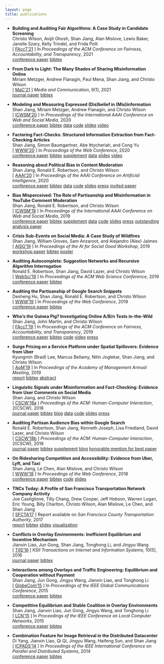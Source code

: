 ```yaml
---
layout: page
title: publications
---
```

* **Building and Auditing Fair Algorithms: A Case Study in Candidate Screening**  
Christo Wilson, Avijit Ghosh, Shan Jiang, Alan Mislove, Lewis Baker, Janelle Szary, Kelly Trindel, and Frida Polli  
\[ [FAccT’21](facct21_paper.pdf) \]
In *Proceedings of the ACM Conference on Fairness, Accountability, and Transparency*, 2021  
[<span class="label label-grey">conference paper</span>](facct21_paper.pdf)
[<span class="label label-grey">bibtex</span>](facct21_bib.txt)
<!-- acceptance rate: 82/328=25.0% [<span class="label label-grey">conference</span>](https://facctconference.org/2021/) -->

* **From Dark to Light: The Many Shades of Sharing Misinformation Online**  
Miriam Metzger, Andrew Flanagin, Paul Mena, Shan Jiang, and Christo Wilson  
\[ [MaC’21](mac21_paper.pdf) \]
*Media and Communication*, 9(1), 2021  
[<span class="label label-grey">journal paper</span>](mac21_paper.pdf)
[<span class="label label-grey">bibtex</span>](mac21_bib.txt)
<!-- [<span class="label label-grey">journal</span>](https://www.cogitatiopress.com/mediaandcommunication) -->

* **Modeling and Measuring Expressed (Dis)belief in (Mis)information**  
Shan Jiang, Miriam Metzger, Andrew Flanagin, and Christo Wilson  
\[ [ICWSM’20](icwsm20_paper.pdf) \]
In *Proceedings of the International AAAI Conference on Web and Social Media*, 2020  
[<span class="label label-grey">conference paper</span>](icwsm20_paper.pdf)
[<span class="label label-grey">bibtex</span>](icwsm20_bib.txt)
[<span class="label label-grey">data</span>](../resources/#misinformation)
[<span class="label label-grey">code</span>](https://github.com/printfoo/misinfo-cscw2018-icwsm2020)
[<span class="label label-grey">slides</span>](icwsm20_slides.pdf)
[<span class="label label-grey">video</span>](https://youtu.be/ZHY1hzJ_F9o)
<!-- acceptance rate: 33/195=16.9% [<span class="label label-grey">conference</span>](https://www.icwsm.org/2020/) -->

* **Factoring Fact-Checks: Structured Information Extraction from Fact-Checking Articles**  
Shan Jiang, Simon Baumgartner, Abe Ittycheriah, and Cong Yu  
\[ [WWW’20](www20_paper.pdf) \]
In *Proceedings of the Web Conference*, 2020  
[<span class="label label-grey">conference paper</span>](www20_paper.pdf)
[<span class="label label-grey">bibtex</span>](www20_bib.txt)
[<span class="label label-grey">supplement</span>](www20_supplement.pdf)
[<span class="label label-grey">data</span>](../resources/#fact-checks)
[<span class="label label-grey">slides</span>](www20_slides.pdf)
[<span class="label label-grey">video</span>](https://youtu.be/9Kp9GdItRjs)
<!-- acceptance rate: 217/1,129=19.2% [<span class="label label-grey">conference</span>](https://www2020.thewebconf.org/) -->

* **Reasoning about Political Bias in Content Moderation**  
Shan Jiang, Ronald E. Robertson, and Christo Wilson  
\[ [AAAI’20](aaai20_paper.pdf) \]
In *Proceedings of the AAAI Conference on Artificial Intelligence*, 2020  
[<span class="label label-grey">conference paper</span>](aaai20_paper.pdf)
[<span class="label label-grey">bibtex</span>](aaai20_bib.txt)
[<span class="label label-grey">data</span>](../resources/#content-moderation)
[<span class="label label-grey">code</span>](https://github.com/printfoo/moderation-icwsm2019-aaai2020)
[<span class="label label-grey">slides</span>](aaai20_slides.pdf)
[<span class="label label-grey">press</span>](https://arstechnica.com/science/2020/02/researchers-have-already-tested-googles-algorithms-for-political-bias)
[<span class="label label-brand">invited paper</span>](https://aaai.org/Conferences/AAAI-20/wp-content/uploads/2020/02/AAAI-20-Sister-Track-Schedule.pdf)
<!-- invited to sister conference track: 16/16=100% [<span class="label label-grey">conference</span>](https://aaai.org/Conferences/AAAI-20/) -->

* **Bias Misperceived: The Role of Partisanship and Misinformation in YouTube Comment Moderation**  
Shan Jiang, Ronald E. Robertson, and Christo Wilson  
\[ [ICWSM’19](icwsm19_paper.pdf) \]
In *Proceedings of the International AAAI Conference on Web and Social Media*, 2019  
[<span class="label label-grey">conference paper</span>](icwsm19_paper.pdf)
[<span class="label label-grey">bibtex</span>](icwsm19_bib.txt)
[<span class="label label-grey">supplement</span>](icwsm19_supplement.pdf)
[<span class="label label-grey">data</span>](../resources/#content-moderation)
[<span class="label label-grey">code</span>](https://github.com/printfoo/moderation-icwsm2019-aaai2020)
[<span class="label label-grey">slides</span>](icwsm19_slides.pdf)
[<span class="label label-grey">press</span>](https://arstechnica.com/science/2020/02/researchers-have-already-tested-googles-algorithms-for-political-bias)
[<span class="label label-brand">outstanding analysis paper</span>](https://twitter.com/cerenbudak/status/1138852430928646145)
<!-- 1/238=0.4% --> <!-- acceptance rate: 51/238=21.4% [<span class="label label-grey">conference</span>](https://www.icwsm.org/2019/) -->

* **Crisis Sub-Events on Social Media: A Case Study of Wildfires**  
Shan Jiang, William Groves, Sam Anzaroot, and Alejandro (Alex) Jaimes  
\[ [AISG’19](aisg19_paper.pdf) \]
In *Proceedings of the AI for Social Good Workshop*, 2019  
[<span class="label label-grey">workshop paper</span>](aisg19_paper.pdf)
[<span class="label label-grey">bibtex</span>](aisg19_bib.txt)
[<span class="label label-grey">poster</span>](aisg19_poster.pdf)
<!-- oral presentation rate: 10/57=17.5% [<span class="label label-grey">workshop</span>](https://aiforsocialgood.github.io/icml2019/) -->

* **Auditing Autocomplete: Suggestion Networks and Recursive Algorithm Interrogation**  
Ronald E. Robertson, Shan Jiang, David Lazer, and Christo Wilson  
\[ [WebSci’19](websci19_paper.pdf) \]
In *Proceedings of the ACM Web Science Conference*, 2019  
[<span class="label label-grey">conference paper</span>](websci19_paper.pdf)
[<span class="label label-grey">bibtex</span>](websci19_bib.txt)
<!-- acceptance rate: 31/130=23.8% [<span class="label label-grey">conference</span>](http://websci19.webscience.org/) --> 

* **Auditing the Partisanship of Google Search Snippets**  
Desheng Hu, Shan Jiang, Ronald E. Robertson, and Christo Wilson  
\[ [WWW’19](www19_paper.pdf) \]
In *Proceedings of the Web Conference*, 2019  
[<span class="label label-grey">conference paper</span>](www19_paper.pdf)
[<span class="label label-grey">bibtex</span>](www19_bib.txt)
<!-- acceptance rate: 225/1,247=18.0% [<span class="label label-grey">conference</span>](https://www2019.thewebconf.org/) -->

* **Who’s the Guinea Pig? Investigating Online A/B/n Tests in-the-Wild**  
Shan Jiang, John Martin, and Christo Wilson  
\[ [FAccT’19](facct19_paper.pdf) \]
In *Proceedings of the ACM Conference on Fairness, Accountability, and Transparency*, 2019  
[<span class="label label-grey">conference paper</span>](facct19_paper.pdf)
[<span class="label label-grey">bibtex</span>](facct19_bib.txt)
[<span class="label label-grey">code</span>](https://github.com/printfoo/abtest-facct2019)
[<span class="label label-grey">video</span>](https://youtu.be/ZxknxkHiIkM)
[<span class="label label-grey">press</span>](https://www.fastcompany.com/90306916/were-all-being-manipulated-by-a-b-testing-all-the-time)
<!-- acceptance rate: 39/162=24.1% [<span class="label label-grey">conference</span>](https://facctconference.org/2019/) -->

* **Surge Pricing on a Service Platform under Spatial Spillovers: Evidence from Uber**  
Kyungmin (Brad) Lee, Marcus Bellamy, Nitin Joglekar, Shan Jiang, and Christo Wilson  
\[ [AoM’19](ssrn18_paper.pdf) \]
In *Proceedings of the Academy of Management Annual Meeting*, 2019  
[<span class="label label-grey">report</span>](ssrn18_paper.pdf)
[<span class="label label-grey">bibtex</span>](ssrn18_bib.txt)
[<span class="label label-grey">abstract</span>](https://journals.aom.org/doi/abs/10.5465/AMBPP.2019.16279abstract)
<!-- [<span class="label label-grey">abstract</span>](https://my.aom.org/program2019/) -->

* **Linguistic Signals under Misinformation and Fact-Checking: Evidence from User Comments on Social Media**  
Shan Jiang, and Christo Wilson  
\[ [CSCW’18a](cscw18a_paper.pdf) \]
*Proceedings of the ACM: Human-Computer Interaction*, 2(CSCW), 2018  
[<span class="label label-grey">journal paper</span>](cscw18a_paper.pdf)
[<span class="label label-grey">bibtex</span>](cscw18a_bib.txt)
[<span class="label label-grey">blog</span>](https://medium.com/acm-cscw/people-get-touchy-about-misinformation-and-about-the-truth-too-9930563d96d8)
[<span class="label label-grey">data</span>](../resources/#misinformation)
[<span class="label label-grey">code</span>](https://github.com/printfoo/misinfo-cscw2018-icwsm2020)
[<span class="label label-grey">slides</span>](cscw18a_slides.pdf)
[<span class="label label-grey">press</span>](https://hopenothate.com/2018/10/21/extremism-is-on-the-ballot)
<!-- acceptance rate: 185/722=25.6% [<span class="label label-grey">journal</span>](https://dl.acm.org/journal/pacmhci) -->

* **Auditing Partisan Audience Bias within Google Search**  
Ronald E. Robertson, Shan Jiang, Kenneth Joseph, Lisa Friedland, David Lazer, and Christo Wilson  
\[ [CSCW’18b](cscw18b_paper.pdf) \]
*Proceedings of the ACM: Human-Computer Interaction*, 2(CSCW), 2018  
[<span class="label label-grey">journal paper</span>](cscw18b_paper.pdf)
[<span class="label label-grey">bibtex</span>](cscw18b_bib.txt)
[<span class="label label-grey">supplement</span>](cscw18b_supplement.pdf)
[<span class="label label-grey">blog</span>](https://medium.com/acm-cscw/is-it-the-algorithms-or-us-96d966aebbdb)
[<span class="label label-brand">honorable mention for best paper</span>](https://medium.com/acm-cscw/announcing-the-best-of-cscw-2018-b98cb91e0f61)
<!-- : 30/1,106=2.7% --> <!-- acceptance rate: 185/722=25.6% [<span class="label label-grey">journal</span>](https://dl.acm.org/journal/pacmhci) -->

* **On Ridesharing Competition and Accessibility: Evidence from Uber, Lyft, and Taxi**  
Shan Jiang, Le Chen, Alan Mislove, and Christo Wilson  
\[ [WWW’18](www18_paper.pdf) \]
In *Proceedings of the Web Conference*, 2018  
[<span class="label label-grey">conference paper</span>](www18_paper.pdf)
[<span class="label label-grey">bibtex</span>](www18_bib.txt)
[<span class="label label-grey">code</span>](https://github.com/printfoo/ridesharing-www2018)
[<span class="label label-grey">slides</span>](www18_slides.pdf)
<!-- acceptance rate: 171/1,155=14.8% [<span class="label label-grey">conference</span>](https://www2018.thewebconf.org/) -->

* **TNCs Today: A Profile of San Francisco Transportation Network Company Activity**  
Joe Castiglione, Tilly Chang, Drew Cooper, Jeff Hobson, Warren Logan, Eric Young, Billy Charlton, Christo Wilson, Alan Mislove, Le Chen, and Shan Jiang  
\[ [SFCTA’17](sfcta17_paper.pdf) \]
Report available on *San Francisco County Transportation Authority*, 2017  
[<span class="label label-grey">report</span>](sfcta17_paper.pdf)
[<span class="label label-grey">bibtex</span>](sfcta17_bib.txt)
[<span class="label label-grey">slides</span>](sfcta17_slides.pdf)
[<span class="label label-grey">visualization</span>](https://tncstoday.sfcta.org)
<!-- [<span class="label label-grey">report</span>](https://www.sfcta.org/projects/tncs-today) -->

* **Conflicts in Overlay Environments: Inefficient Equilibrium and Incentive Mechanism**  
Jianxin Liao, Jun Gong, Shan Jiang, Tonghong Li, and Jingyu Wang  
\[ [TIIS’16](tiis16_paper.pdf) \]
*KSII Transactions on Internet and Information Systems*, 10(5), 2016  
[<span class="label label-grey">journal paper</span>](tiis16_paper.pdf)
[<span class="label label-grey">bibtex</span>](tiis16_bib.txt)
<!-- [<span class="label label-grey">journal</span>](http://www.itiis.org/) -->

* **Interactions among Overlays and Traffic Engineering: Equilibrium and Cooperation without Payment**  
Shan Jiang, Jun Gong, Jingyu Wang, Jianxin Liao, and Tonghong Li  
\[ [GlobeCom’15](globecom15_paper.pdf) \]
In *Proceedings of the IEEE Global Communications Conference*, 2015  
[<span class="label label-grey">conference paper</span>](globecom15_paper.pdf)
[<span class="label label-grey">bibtex</span>](globecom15_bib.txt)
<!-- acceptance rate: 915/2,614=35.0% [<span class="label label-grey">conference</span>](https://globecom2015.ieee-globecom.org/) -->

* **Competitive Equilibrium and Stable Coalition in Overlay Environments**  
Shan Jiang, Jianxin Liao, Jun Gong, Jingyu Wang, and Tonghong Li  
\[ [LCN’15](lcn15_paper.pdf) \]
In *Proceedings of the IEEE Conference on Local Computer Networks*, 2015  
[<span class="label label-grey">conference paper</span>](lcn15_paper.pdf)
[<span class="label label-grey">bibtex</span>](lcn15_bib.txt)
<!-- acceptance rate: 44/145=30.3% [<span class="label label-grey">conference</span>](https://www.ieeelcn.org/prior/LCN40/) -->

* **Combination Feature for Image Retrieval in the Distributed Datacenter**   
Di Yang, Jianxin Liao, Qi Qi, Jingyu Wang, Haifeng Sun, and Shan Jiang  
\[ [ICPADS’14](icpads14_paper.pdf) \]
In *Proceedings of the IEEE International Conference on Parallel and Distributed Systems*, 2014  
[<span class="label label-grey">conference paper</span>](icpads14_paper.pdf)
[<span class="label label-grey">bibtex</span>](icpads14_bib.txt)
<!-- acceptance rate: 96/322=29.8% [<span class="label label-grey">conference</span>](https://www.computer.org/csdl/proceedings/icpads/2014/12OmNzcxZeM) -->
